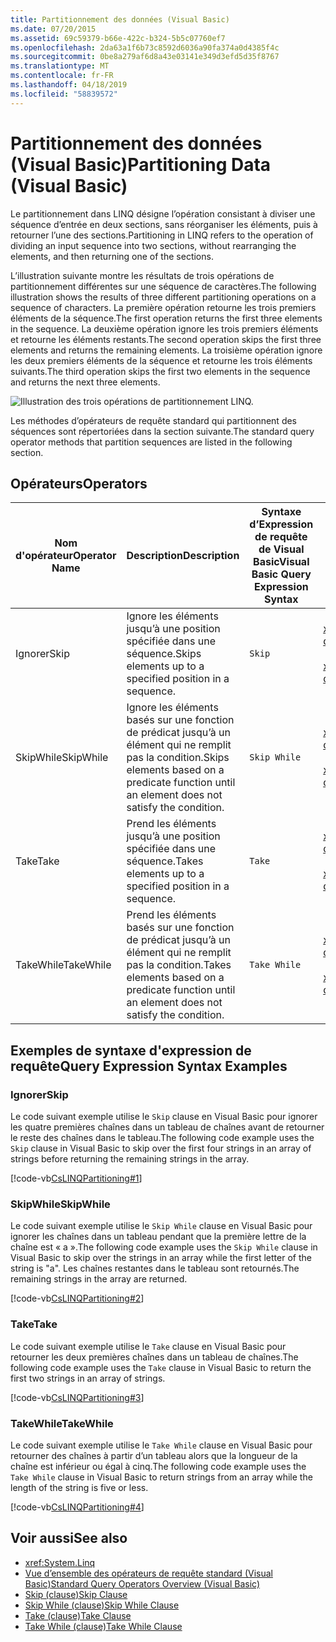```yaml
---
title: Partitionnement des données (Visual Basic)
ms.date: 07/20/2015
ms.assetid: 69c59379-b66e-422c-b324-5b5c07760ef7
ms.openlocfilehash: 2da63a1f6b73c8592d6036a90fa374a0d4385f4c
ms.sourcegitcommit: 0be8a279af6d8a43e03141e349d3efd5d35f8767
ms.translationtype: MT
ms.contentlocale: fr-FR
ms.lasthandoff: 04/18/2019
ms.locfileid: "58839572"
---
```

# <a name="partitioning-data-visual-basic"></a><span data-ttu-id="3bfb0-102">Partitionnement des données (Visual Basic)</span><span class="sxs-lookup"><span data-stu-id="3bfb0-102">Partitioning Data (Visual Basic)</span></span>
<span data-ttu-id="3bfb0-103">Le partitionnement dans LINQ désigne l’opération consistant à diviser une séquence d’entrée en deux sections, sans réorganiser les éléments, puis à retourner l’une des sections.</span><span class="sxs-lookup"><span data-stu-id="3bfb0-103">Partitioning in LINQ refers to the operation of dividing an input sequence into two sections, without rearranging the elements, and then returning one of the sections.</span></span>  
  
 <span data-ttu-id="3bfb0-104">L’illustration suivante montre les résultats de trois opérations de partitionnement différentes sur une séquence de caractères.</span><span class="sxs-lookup"><span data-stu-id="3bfb0-104">The following illustration shows the results of three different partitioning operations on a sequence of characters.</span></span> <span data-ttu-id="3bfb0-105">La première opération retourne les trois premiers éléments de la séquence.</span><span class="sxs-lookup"><span data-stu-id="3bfb0-105">The first operation returns the first three elements in the sequence.</span></span> <span data-ttu-id="3bfb0-106">La deuxième opération ignore les trois premiers éléments et retourne les éléments restants.</span><span class="sxs-lookup"><span data-stu-id="3bfb0-106">The second operation skips the first three elements and returns the remaining elements.</span></span> <span data-ttu-id="3bfb0-107">La troisième opération ignore les deux premiers éléments de la séquence et retourne les trois éléments suivants.</span><span class="sxs-lookup"><span data-stu-id="3bfb0-107">The third operation skips the first two elements in the sequence and returns the next three elements.</span></span>  
  
 ![Illustration des trois opérations de partitionnement LINQ.](./media/partitioning-data/linq-partitioning-operations.png)  
  
 <span data-ttu-id="3bfb0-109">Les méthodes d’opérateurs de requête standard qui partitionnent des séquences sont répertoriées dans la section suivante.</span><span class="sxs-lookup"><span data-stu-id="3bfb0-109">The standard query operator methods that partition sequences are listed in the following section.</span></span>  
  
## <a name="operators"></a><span data-ttu-id="3bfb0-110">Opérateurs</span><span class="sxs-lookup"><span data-stu-id="3bfb0-110">Operators</span></span>  
  
|<span data-ttu-id="3bfb0-111">Nom d'opérateur</span><span class="sxs-lookup"><span data-stu-id="3bfb0-111">Operator Name</span></span>|<span data-ttu-id="3bfb0-112">Description</span><span class="sxs-lookup"><span data-stu-id="3bfb0-112">Description</span></span>|<span data-ttu-id="3bfb0-113">Syntaxe d’Expression de requête de Visual Basic</span><span class="sxs-lookup"><span data-stu-id="3bfb0-113">Visual Basic Query Expression Syntax</span></span>|<span data-ttu-id="3bfb0-114">Informations complémentaires</span><span class="sxs-lookup"><span data-stu-id="3bfb0-114">More Information</span></span>|  
|-------------------|-----------------|------------------------------------------|----------------------|  
|<span data-ttu-id="3bfb0-115">Ignorer</span><span class="sxs-lookup"><span data-stu-id="3bfb0-115">Skip</span></span>|<span data-ttu-id="3bfb0-116">Ignore les éléments jusqu’à une position spécifiée dans une séquence.</span><span class="sxs-lookup"><span data-stu-id="3bfb0-116">Skips elements up to a specified position in a sequence.</span></span>|`Skip`|<xref:System.Linq.Enumerable.Skip%2A?displayProperty=nameWithType><br /><br /> <xref:System.Linq.Queryable.Skip%2A?displayProperty=nameWithType>|  
|<span data-ttu-id="3bfb0-117">SkipWhile</span><span class="sxs-lookup"><span data-stu-id="3bfb0-117">SkipWhile</span></span>|<span data-ttu-id="3bfb0-118">Ignore les éléments basés sur une fonction de prédicat jusqu’à un élément qui ne remplit pas la condition.</span><span class="sxs-lookup"><span data-stu-id="3bfb0-118">Skips elements based on a predicate function until an element does not satisfy the condition.</span></span>|`Skip While`|<xref:System.Linq.Enumerable.SkipWhile%2A?displayProperty=nameWithType><br /><br /> <xref:System.Linq.Queryable.SkipWhile%2A?displayProperty=nameWithType>|  
|<span data-ttu-id="3bfb0-119">Take</span><span class="sxs-lookup"><span data-stu-id="3bfb0-119">Take</span></span>|<span data-ttu-id="3bfb0-120">Prend les éléments jusqu’à une position spécifiée dans une séquence.</span><span class="sxs-lookup"><span data-stu-id="3bfb0-120">Takes elements up to a specified position in a sequence.</span></span>|`Take`|<xref:System.Linq.Enumerable.Take%2A?displayProperty=nameWithType><br /><br /> <xref:System.Linq.Queryable.Take%2A?displayProperty=nameWithType>|  
|<span data-ttu-id="3bfb0-121">TakeWhile</span><span class="sxs-lookup"><span data-stu-id="3bfb0-121">TakeWhile</span></span>|<span data-ttu-id="3bfb0-122">Prend les éléments basés sur une fonction de prédicat jusqu’à un élément qui ne remplit pas la condition.</span><span class="sxs-lookup"><span data-stu-id="3bfb0-122">Takes elements based on a predicate function until an element does not satisfy the condition.</span></span>|`Take While`|<xref:System.Linq.Enumerable.TakeWhile%2A?displayProperty=nameWithType><br /><br /> <xref:System.Linq.Queryable.TakeWhile%2A?displayProperty=nameWithType>|  
  
## <a name="query-expression-syntax-examples"></a><span data-ttu-id="3bfb0-123">Exemples de syntaxe d'expression de requête</span><span class="sxs-lookup"><span data-stu-id="3bfb0-123">Query Expression Syntax Examples</span></span>  
  
### <a name="skip"></a><span data-ttu-id="3bfb0-124">Ignorer</span><span class="sxs-lookup"><span data-stu-id="3bfb0-124">Skip</span></span>  
 <span data-ttu-id="3bfb0-125">Le code suivant exemple utilise le `Skip` clause en Visual Basic pour ignorer les quatre premières chaînes dans un tableau de chaînes avant de retourner le reste des chaînes dans le tableau.</span><span class="sxs-lookup"><span data-stu-id="3bfb0-125">The following code example uses the `Skip` clause in Visual Basic to skip over the first four strings in an array of strings before returning the remaining strings in the array.</span></span>  
  
 [!code-vb[CsLINQPartitioning#1](~/samples/snippets/visualbasic/VS_Snippets_VBCSharp/CsLINQPartitioning/VB/Partitioning.vb#1)]  
  
### <a name="skipwhile"></a><span data-ttu-id="3bfb0-126">SkipWhile</span><span class="sxs-lookup"><span data-stu-id="3bfb0-126">SkipWhile</span></span>  
 <span data-ttu-id="3bfb0-127">Le code suivant exemple utilise le `Skip While` clause en Visual Basic pour ignorer les chaînes dans un tableau pendant que la première lettre de la chaîne est « a ».</span><span class="sxs-lookup"><span data-stu-id="3bfb0-127">The following code example uses the `Skip While` clause in Visual Basic to skip over the strings in an array while the first letter of the string is "a".</span></span> <span data-ttu-id="3bfb0-128">Les chaînes restantes dans le tableau sont retournés.</span><span class="sxs-lookup"><span data-stu-id="3bfb0-128">The remaining strings in the array are returned.</span></span>  
  
 [!code-vb[CsLINQPartitioning#2](~/samples/snippets/visualbasic/VS_Snippets_VBCSharp/CsLINQPartitioning/VB/Partitioning.vb#2)]  
  
### <a name="take"></a><span data-ttu-id="3bfb0-129">Take</span><span class="sxs-lookup"><span data-stu-id="3bfb0-129">Take</span></span>  
 <span data-ttu-id="3bfb0-130">Le code suivant exemple utilise le `Take` clause en Visual Basic pour retourner les deux premières chaînes dans un tableau de chaînes.</span><span class="sxs-lookup"><span data-stu-id="3bfb0-130">The following code example uses the `Take` clause in Visual Basic to return the first two strings in an array of strings.</span></span>  
  
 [!code-vb[CsLINQPartitioning#3](~/samples/snippets/visualbasic/VS_Snippets_VBCSharp/CsLINQPartitioning/VB/Partitioning.vb#3)]  
  
### <a name="takewhile"></a><span data-ttu-id="3bfb0-131">TakeWhile</span><span class="sxs-lookup"><span data-stu-id="3bfb0-131">TakeWhile</span></span>  
 <span data-ttu-id="3bfb0-132">Le code suivant exemple utilise le `Take While` clause en Visual Basic pour retourner des chaînes à partir d’un tableau alors que la longueur de la chaîne est inférieur ou égal à cinq.</span><span class="sxs-lookup"><span data-stu-id="3bfb0-132">The following code example uses the `Take While` clause in Visual Basic to return strings from an array while the length of the string is five or less.</span></span>  
  
 [!code-vb[CsLINQPartitioning#4](~/samples/snippets/visualbasic/VS_Snippets_VBCSharp/CsLINQPartitioning/VB/Partitioning.vb#4)]  
  
## <a name="see-also"></a><span data-ttu-id="3bfb0-133">Voir aussi</span><span class="sxs-lookup"><span data-stu-id="3bfb0-133">See also</span></span>

- <xref:System.Linq>
- [<span data-ttu-id="3bfb0-134">Vue d’ensemble des opérateurs de requête standard (Visual Basic)</span><span class="sxs-lookup"><span data-stu-id="3bfb0-134">Standard Query Operators Overview (Visual Basic)</span></span>](../../../../visual-basic/programming-guide/concepts/linq/standard-query-operators-overview.md)
- [<span data-ttu-id="3bfb0-135">Skip (clause)</span><span class="sxs-lookup"><span data-stu-id="3bfb0-135">Skip Clause</span></span>](../../../../visual-basic/language-reference/queries/skip-clause.md)
- [<span data-ttu-id="3bfb0-136">Skip While (clause)</span><span class="sxs-lookup"><span data-stu-id="3bfb0-136">Skip While Clause</span></span>](../../../../visual-basic/language-reference/queries/skip-while-clause.md)
- [<span data-ttu-id="3bfb0-137">Take (clause)</span><span class="sxs-lookup"><span data-stu-id="3bfb0-137">Take Clause</span></span>](../../../../visual-basic/language-reference/queries/take-clause.md)
- [<span data-ttu-id="3bfb0-138">Take While (clause)</span><span class="sxs-lookup"><span data-stu-id="3bfb0-138">Take While Clause</span></span>](../../../../visual-basic/language-reference/queries/take-while-clause.md)
